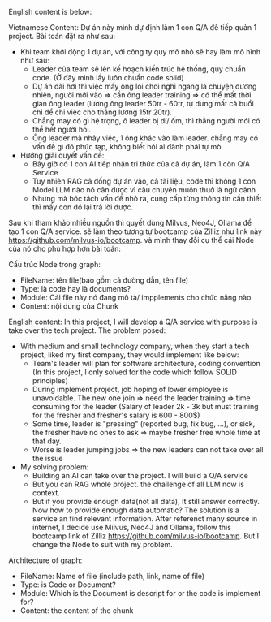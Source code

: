 English content is below:

Vietnamese Content:
Dự án này mình dự định làm 1 con Q/A để tiếp quản 1 project. Bài toán đặt ra như sau: 
- Khi team khởi động 1 dự án, với công ty quy mô nhỏ sẽ hay làm mô hình như sau:
     * Leader của team sẽ lên kế hoạch kiến trúc hệ thống, quy chuẩn code. (Ở đây mình lấy luôn chuẩn code solid)
     * Dự án dài hơi thì việc mấy ông loi choi nghỉ ngang là chuyện đương nhiên, người mới vào => cần ông leader training => có thể mất thời gian ông leader (lương ông leader 50tr - 60tr, tự dưng mất cả buổi chỉ để chỉ việc cho thằng lương 15tr 20tr).
     * Chẳng may có gì hệ trọng, ô leader bị dí/ ốm, thì thằng người mới có thể hết người hỏi. 
     * Ông leader mà nhảy việc, 1 ông khác vào làm leader. chẳng may có vấn đề gì đó phức tạp, không biết hỏi ai đành phải tự mò
- Hướng giải quyết vấn đề:
     * Bây giờ có 1 con AI tiếp nhận tri thức của cả dự án, làm 1 còn Q/A Service
     * Tuy nhiên RAG cả đống dự án vào, cả tài liệu, code thì không 1 con Model LLM nào nó cân được vì câu chuyên muôn thuở là ngữ cảnh
     * Nhưng mà bóc tách vấn đề nhỏ ra, cung cấp từng thông tin cần thiết thì mấy con đó lại trả lời được.

Sau khi tham khảo nhiều nguồn thì quyết dùng Milvus, Neo4J, Ollama để tạo 1 con Q/A service. sẽ làm theo tương tự bootcamp của Zilliz như link này https://github.com/milvus-io/bootcamp. và mình thay đổi cụ thể cái Node của nó cho phù hợp hơn bài toán:

Cấu trúc Node trong graph:
  - FileName: tên file(bao gồm cả đường dẫn, tên file)
  - Type: là code hay là documents?
  - Module: Cái file này nó đang mô tả/ impplements cho chức năng nào
  - Content: nội dung của Chunk

English content:
In this project, I will develop a Q/A service with purpose is take over the tech project. The problem posed:
  - With medium and small technology company, when they start a tech project, liked my first company, they would implement like below:
     *  Team's leader will plan for software architecture, coding convention (In this project, I only solved for the code which follow SOLID principles)
     *  During implement project, job hoping of lower employee is unavoidable. The new one join => need the leader training => time consuming for the leader (Salary of leader 2k - 3k but must training for the fresher and fresher's salary is 600 - 800$)
     *  Some time, leader is "pressing" (reported bug, fix bug, ...), or sick, the fresher have no ones to ask => maybe fresher free whole time at that day.
     *  Worse is leader jumping jobs => the new leaders can not take over all the issue
  - My solving problem:
     * Building an AI can take over the project. I will build a Q/A service
     * But you can RAG whole project. the challenge of all LLM now is context.
     * But if you provide enough data(not all data), It still answer correctly. Now how to provide enough data automatic? The solution is a service an find relevant information.
After referenct many source in internet, I decide use Milvus, Neo4J and Ollama, follow this bootcamp link of Zilliz https://github.com/milvus-io/bootcamp. But I change the Node to suit with my problem.

Architecture of graph:
-  FileName: Name of file (include path, link, name of file)
-  Type: is Code or Document?
-  Module: Which is the Document is descript for or the code is implement for?
-  Content: the content of the chunk

